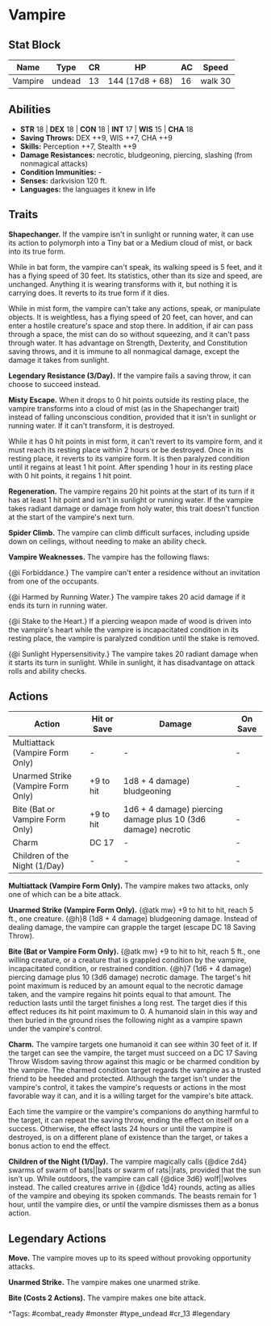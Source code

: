 # Vampire

## Stat Block

| Name | Type | CR | HP | AC | Speed |
|------|------|----|----|----|-------|
| Vampire | undead | 13 | 144 (17d8 + 68) | 16 | walk 30 |

## Abilities

- **STR** 18 | **DEX** 18 | **CON** 18 | **INT** 17 | **WIS** 15 | **CHA** 18
- **Saving Throws:** DEX ++9, WIS ++7, CHA ++9  
- **Skills:** Perception ++7, Stealth ++9  
- **Damage Resistances:** necrotic, bludgeoning, piercing, slashing (from nonmagical attacks)  
- **Condition Immunities:** -  
- **Senses:** darkvision 120 ft.  
- **Languages:** the languages it knew in life

## Traits

**Shapechanger.** If the vampire isn't in sunlight or running water, it can use its action to polymorph into a Tiny bat or a Medium cloud of mist, or back into its true form.

While in bat form, the vampire can't speak, its walking speed is 5 feet, and it has a flying speed of 30 feet. Its statistics, other than its size and speed, are unchanged. Anything it is wearing transforms with it, but nothing it is carrying does. It reverts to its true form if it dies.

While in mist form, the vampire can't take any actions, speak, or manipulate objects. It is weightless, has a flying speed of 20 feet, can hover, and can enter a hostile creature's space and stop there. In addition, if air can pass through a space, the mist can do so without squeezing, and it can't pass through water. It has advantage on Strength, Dexterity, and Constitution saving throws, and it is immune to all nonmagical damage, except the damage it takes from sunlight.

**Legendary Resistance (3/Day).** If the vampire fails a saving throw, it can choose to succeed instead.

**Misty Escape.** When it drops to 0 hit points outside its resting place, the vampire transforms into a cloud of mist (as in the Shapechanger trait) instead of falling unconscious condition, provided that it isn't in sunlight or running water. If it can't transform, it is destroyed.

While it has 0 hit points in mist form, it can't revert to its vampire form, and it must reach its resting place within 2 hours or be destroyed. Once in its resting place, it reverts to its vampire form. It is then paralyzed condition until it regains at least 1 hit point. After spending 1 hour in its resting place with 0 hit points, it regains 1 hit point.

**Regeneration.** The vampire regains 20 hit points at the start of its turn if it has at least 1 hit point and isn't in sunlight or running water. If the vampire takes radiant damage or damage from holy water, this trait doesn't function at the start of the vampire's next turn.

**Spider Climb.** The vampire can climb difficult surfaces, including upside down on ceilings, without needing to make an ability check.

**Vampire Weaknesses.** The vampire has the following flaws:

{@i Forbiddance.} The vampire can't enter a residence without an invitation from one of the occupants.

{@i Harmed by Running Water.} The vampire takes 20 acid damage if it ends its turn in running water.

{@i Stake to the Heart.} If a piercing weapon made of wood is driven into the vampire's heart while the vampire is incapacitated condition in its resting place, the vampire is paralyzed condition until the stake is removed.

{@i Sunlight Hypersensitivity.} The vampire takes 20 radiant damage when it starts its turn in sunlight. While in sunlight, it has disadvantage on attack rolls and ability checks.


## Actions

| Action | Hit or Save | Damage | On Save |
|--------|--------------|--------|----------|
| Multiattack (Vampire Form Only) | - | - | - |
| Unarmed Strike (Vampire Form Only) | +9 to hit | 1d8 + 4 damage) bludgeoning | - |
| Bite (Bat or Vampire Form Only) | +9 to hit | 1d6 + 4 damage) piercing damage plus 10 (3d6 damage) necrotic | - |
| Charm | DC 17 | - | - |
| Children of the Night (1/Day) | - | - | - |

**Multiattack (Vampire Form Only).** The vampire makes two attacks, only one of which can be a bite attack.

**Unarmed Strike (Vampire Form Only).** {@atk mw} +9 to hit to hit, reach 5 ft., one creature. {@h}8 (1d8 + 4 damage) bludgeoning damage. Instead of dealing damage, the vampire can grapple the target (escape DC 18 Saving Throw).

**Bite (Bat or Vampire Form Only).** {@atk mw} +9 to hit to hit, reach 5 ft., one willing creature, or a creature that is grappled condition by the vampire, incapacitated condition, or restrained condition. {@h}7 (1d6 + 4 damage) piercing damage plus 10 (3d6 damage) necrotic damage. The target's hit point maximum is reduced by an amount equal to the necrotic damage taken, and the vampire regains hit points equal to that amount. The reduction lasts until the target finishes a long rest. The target dies if this effect reduces its hit point maximum to 0. A humanoid slain in this way and then buried in the ground rises the following night as a vampire spawn under the vampire's control.

**Charm.** The vampire targets one humanoid it can see within 30 feet of it. If the target can see the vampire, the target must succeed on a DC 17 Saving Throw Wisdom saving throw against this magic or be charmed condition by the vampire. The charmed condition target regards the vampire as a trusted friend to be heeded and protected. Although the target isn't under the vampire's control, it takes the vampire's requests or actions in the most favorable way it can, and it is a willing target for the vampire's bite attack.

Each time the vampire or the vampire's companions do anything harmful to the target, it can repeat the saving throw, ending the effect on itself on a success. Otherwise, the effect lasts 24 hours or until the vampire is destroyed, is on a different plane of existence than the target, or takes a bonus action to end the effect.

**Children of the Night (1/Day).** The vampire magically calls {@dice 2d4} swarms of swarm of bats||bats or swarm of rats||rats, provided that the sun isn't up. While outdoors, the vampire can call {@dice 3d6} wolf||wolves instead. The called creatures arrive in {@dice 1d4} rounds, acting as allies of the vampire and obeying its spoken commands. The beasts remain for 1 hour, until the vampire dies, or until the vampire dismisses them as a bonus action.

## Legendary Actions

**Move.** The vampire moves up to its speed without provoking opportunity attacks.

**Unarmed Strike.** The vampire makes one unarmed strike.

**Bite (Costs 2 Actions).** The vampire makes one bite attack.



^Tags: #combat_ready #monster #type_undead #cr_13 #legendary